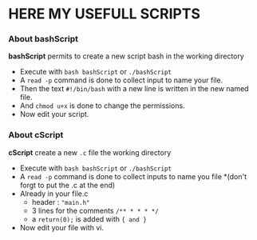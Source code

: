 # HERE MY USEFULL SCRIPTS

### About bashScript

 **bashScript** permits to create a new script bash in the working directory
   - Execute with `bash bashScript` or `./bashScript`
   - A `read -p` command is done to collect input to name your file.
   - Then the text `#!/bin/bash` with a new line is written in the new named file.
   - And `chmod u+x` is done to change the permissions.
   - Now edit your script.


### About cScript

 **cScript** create a new `.c` file the working directory
   - Execute with `bash bashScript` or `./bashScript`
   - A `read -p` command is done to collect inputs to name you file *(don't forgt to put the .c at the end)
   - Already in your file.c
        - header : `"main.h"`
        - 3 lines for the comments `/** * * * */ `
        - a `return(0);` is added with `{ and }`
   - Now edit your file with vi.   
